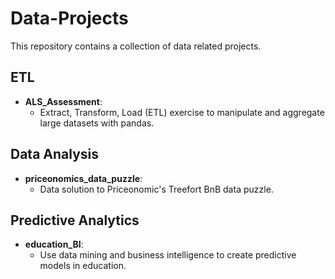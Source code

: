 # Data-Projects
This repository contains a collection of data related projects.

## ETL
- **ALS_Assessment**:
  -  Extract, Transform, Load (ETL) exercise to manipulate and aggregate large datasets with pandas. 

## Data Analysis
- **priceonomics_data_puzzle**:
  - Data solution to Priceonomic's Treefort BnB data puzzle.

## Predictive Analytics
- **education_BI**:
  - Use data mining and business intelligence to create predictive models in education.

    